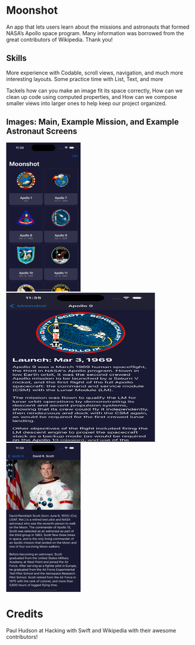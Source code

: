 # Moonshot
An app that lets users learn about the missions and astronauts that formed NASA’s Apollo space program.
Many information was borrowed from the great contributors of Wikipedia. Thank you!

## Skills
More experience with Codable, scroll views, navigation, and much more interesting layouts.
Some practice time with List, Text, and more

Tackels how can you make an image fit its space correctly, How can we clean up code using computed properties, and
How can we compose smaller views into larger ones to help keep our project organized.

## Images: Main, Example Mission, and Example Astronaut Screens
<img src="/main.png" alt="main" title="Main Navigation Grid" height="400" width="200"> <img src="/mission.png" alt="Mission" title="Apollo 9" height="400" width="400"> <img src="/astronaut.png" alt="Astronaut" title="David R. Scott" height="400" width="200">



# Credits
Paul Hudson at Hacking with Swift and Wikipedia with their awesome contributors!

